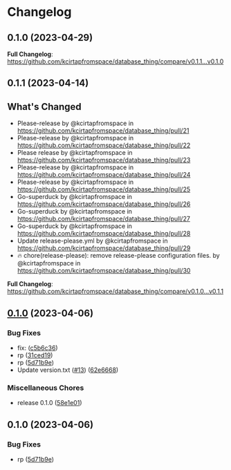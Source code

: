 # Changelog

## 0.1.0 (2023-04-29)

**Full Changelog**: https://github.com/kcirtapfromspace/database_thing/compare/v0.1.1...v0.1.0

## 0.1.1 (2023-04-14)

## What's Changed
* Please-release by @kcirtapfromspace in https://github.com/kcirtapfromspace/database_thing/pull/21
* Please-release by @kcirtapfromspace in https://github.com/kcirtapfromspace/database_thing/pull/22
* Please release by @kcirtapfromspace in https://github.com/kcirtapfromspace/database_thing/pull/23
* Please-release by @kcirtapfromspace in https://github.com/kcirtapfromspace/database_thing/pull/24
* Please-release by @kcirtapfromspace in https://github.com/kcirtapfromspace/database_thing/pull/25
* Go-superduck by @kcirtapfromspace in https://github.com/kcirtapfromspace/database_thing/pull/26
* Go-superduck by @kcirtapfromspace in https://github.com/kcirtapfromspace/database_thing/pull/27
* Go-superduck by @kcirtapfromspace in https://github.com/kcirtapfromspace/database_thing/pull/28
* Update release-please.yml by @kcirtapfromspace in https://github.com/kcirtapfromspace/database_thing/pull/29
* 🔥 chore(release-please): remove release-please configuration files. by @kcirtapfromspace in https://github.com/kcirtapfromspace/database_thing/pull/30


**Full Changelog**: https://github.com/kcirtapfromspace/database_thing/compare/v0.1.0...v0.1.1

## [0.1.0](https://github.com/kcirtapfromspace/database_thing/compare/v1.0.0...v0.1.0) (2023-04-06)


### Bug Fixes

* fix:  ([c5b6c36](https://github.com/kcirtapfromspace/database_thing/commit/c5b6c36c1af13125cc676bd3176fa7d8ceb8261b))
* rp ([31ced19](https://github.com/kcirtapfromspace/database_thing/commit/31ced19bb2909acf2d793c3458ab3b9214e12025))
* rp ([5d71b9e](https://github.com/kcirtapfromspace/database_thing/commit/5d71b9e5f695d44d8b9ff842f6b1d8279837ec2d))
* Update version.txt ([#13](https://github.com/kcirtapfromspace/database_thing/issues/13)) ([62e6668](https://github.com/kcirtapfromspace/database_thing/commit/62e666895dda780a3ce7e75e88aa26e2a5238666))


### Miscellaneous Chores

* release 0.1.0 ([58e1e01](https://github.com/kcirtapfromspace/database_thing/commit/58e1e01e180a103e55c2b06be8084f6f73fd09bc))

## 0.1.0 (2023-04-06)


### Bug Fixes

* rp ([5d71b9e](https://github.com/kcirtapfromspace/database_thing/commit/5d71b9e5f695d44d8b9ff842f6b1d8279837ec2d))
